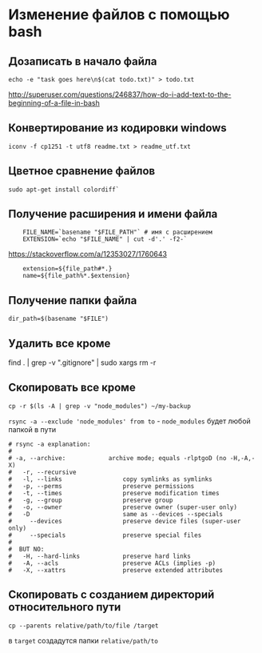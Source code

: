 Изменение файлов с помощью bash
===============================

## Дозаписать в начало файла
	echo -e "task goes here\n$(cat todo.txt)" > todo.txt

http://superuser.com/questions/246837/how-do-i-add-text-to-the-beginning-of-a-file-in-bash

## Конвертирование из кодировки windows

    iconv -f cp1251 -t utf8 readme.txt > readme_utf.txt

## Цветное сравнение файлов

    sudo apt-get install colordiff`

## Получение расширения и имени файла

```
    FILE_NAME=`basename "$FILE_PATH"` # имя с расширением
    EXTENSION=`echo "$FILE_NAME" | cut -d'.' -f2-`
```
https://stackoverflow.com/a/12353027/1760643

```
    extension=${file_path#*.}
    name=${file_path%*.$extension}
```
## Получение папки файла

  `dir_path=$(basename "$FILE")`

## Удалить все кроме

find . | grep -v ".gitignore" | sudo xargs rm -r

## Скопировать все кроме

`cp -r $(ls -A | grep -v "node_modules") ~/my-backup`

`rsync -a --exclude 'node_modules' from to` - `node_modules` будет любой папкой в пути

```
# rsync -a explanation:
#
# -a, --archive:            archive mode; equals -rlptgoD (no -H,-A,-X)
#   -r, --recursive
#   -l, --links                 copy symlinks as symlinks
#   -p, --perms                 preserve permissions
#   -t, --times                 preserve modification times
#   -g, --group                 preserve group
#   -o, --owner                 preserve owner (super-user only)
#   -D                          same as --devices --specials
#     --devices                 preserve device files (super-user only)
#     --specials                preserve special files
#
#  BUT NO:
#   -H, --hard-links            preserve hard links
#   -A, --acls                  preserve ACLs (implies -p)
#   -X, --xattrs                preserve extended attributes
```

## Скопировать с созданием директорий относительного пути

`cp --parents relative/path/to/file /target`

в `target` создадутся папки `relative/path/to`
